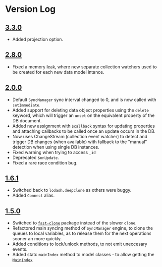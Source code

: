 # Version Log

## [3.3.0](https://github.com/yuval-a/derivejs/releases/tag/3.3.0)
* Added projection option.

## [2.8.0](https://github.com/yuval-a/derivejs/releases/tag/2.0.0)
* Fixed a memory leak, where new separate collection watchers used to be created for each new data model intance.

## [2.0.0](https://github.com/yuval-a/derivejs/releases/tag/2.0.0)
* Default `SyncManager` sync interval changed to 0, and is now called with `setImmediate`.
* Added support for deleting data object properties using the `delete` keyword, which will trigger an `unset` on the equivalent property of the DB document. 
* Added new assignment with `$callback` syntax for updating properties and attaching callbacks to be called once an update occurs in the DB.
* Now uses ChangeStream (collection event watcher) to detect and trigger DB changes (when available) with fallback to the "manual" detection when using single DB instances.
* Fixed warning when trying to access `_id`
* Deprecated `$onUpdate`.
* Fixed a rare race condition bug.

## [1.6.1](https://github.com/yuval-a/derivejs/releases/tag/1.6.1)
* Switched back to `lodash.deepclone` as others were buggy.
* Added `Connect` alias.

## [1.5.0](https://github.com/yuval-a/derivejs/releases/tag/1.5.0)
* Switched to [`fast-clone`](https://www.npmjs.com/package/fast-clone) package instead of the slower `clone`.
* Refactored main syncing method of `SyncManager` engine, to clone the queues to local variables, as to release them for the next operations sooner an more quickly.
* Added conditions to lock/unlock methods, to not emit uneccesary events.
* Added statc `mainIndex` method to model classes - to allow getting the [`MainIndex`](https://github.com/yuval-a/derivejs/blob/master/readme.md#mainindex)
